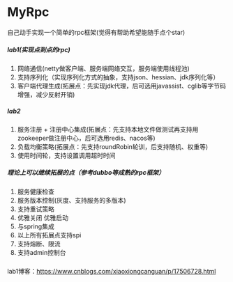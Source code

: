 # MyRpc
自己动手实现一个简单的rpc框架(觉得有帮助希望能随手点个star)

##### lab1(实现点到点的rpc)
1. 网络通信(netty做客户端、服务端网络交互，服务端使用线程池)
2. 支持序列化（实现序列化方式的抽象，支持json、hessian、jdk序列化等）
3. 客户端代理生成(拓展点：先实现jdk代理，后可选用javassist、cglib等字节码增强，减少反射开销)

##### lab2
1. 服务注册 + 注册中心集成(拓展点：先支持本地文件做测试再支持用zookeeper做注册中心，后可选用redis、nacos等)
2. 负载均衡策略(拓展点：先支持roundRobin轮训，后支持随机、权重等)
3. 使用时间轮，支持设置调用超时时间

##### 理论上可以继续拓展的点（参考dubbo等成熟的rpc框架）
1. 服务健康检查
2. 服务版本控制(灰度、支持服务的多版本)
3. 支持重试策略
4. 优雅关闭 优雅启动
5. 与spring集成
6. 以上所有拓展点支持spi
7. 支持熔断、限流
8. 支持admin控制台

#####
lab1博客：https://www.cnblogs.com/xiaoxiongcanguan/p/17506728.html

